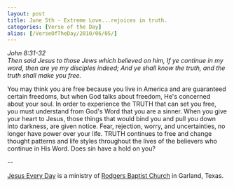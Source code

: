 ```yaml
---
layout: post
title: June 5th - Extreme Love...rejoices in truth.
categories: [Verse of the Day]
alias: [/VerseOfTheDay/2010/06/05/]
---
```


_John 8:31-32  
Then said Jesus to those Jews which believed on him, If ye continue
in my word, then are ye my disciples indeed; And ye shall know the
truth, and the truth shall make you free._

You may think you are free because you live in America and are
guaranteed certain freedoms, but when God talks about freedom, He's
concerned about your soul. In order to experience the TRUTH that can
set you free, you must understand from God's Word that you are a
sinner. When you give your heart to Jesus, those things that would
bind you and pull you down into darkness, are given notice. Fear,
rejection, worry, and uncertainties, no longer have power over your
life. TRUTH continues to free and change thought patterns and life
styles throughout the lives of the believers who continue in His
Word. Does sin have a hold on you?

 --

<a href=http://jesuseveryday.net>Jesus Every Day</a> is a ministry of <a href=http://rodgersbaptist.net>Rodgers Baptist Church</a> in Garland, Texas.
